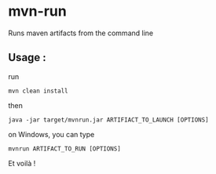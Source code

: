 # mvn-run
Runs maven artifacts from the command line

## Usage :

run

	mvn clean install

then

	java -jar target/mvnrun.jar ARTIFIACT_TO_LAUNCH [OPTIONS]

on Windows, you can type

	mvnrun ARTIFACT_TO_RUN [OPTIONS]

Et voilà !
